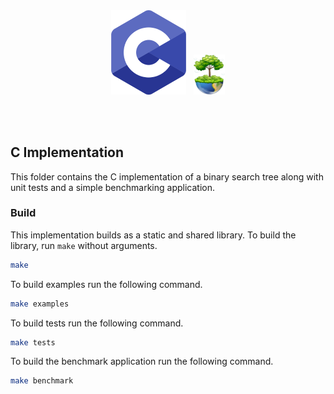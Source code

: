 <br /><br /><br /><br />
<p align="center">
  <img width="120" src="../../assets/c.png" />
  &nbsp;
  <img width="50" src="../../assets/icon.png" />
</p>
<br /><br />

## C Implementation

This folder contains the C implementation of a binary search tree along with unit tests and a simple benchmarking application.

### Build

This implementation builds as a static and shared library. To build the library, run `make` without arguments.

```bash
make
```

To build examples run the following command.

```bash
make examples
```

To build tests run the following command.

```bash
make tests
```

To build the benchmark application run the following command.

```bash
make benchmark
```
